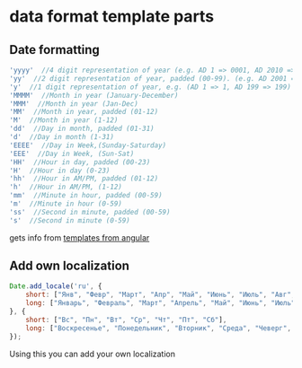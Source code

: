 # data format template parts 

<h2>Date formatting</h2>

```javascript
'yyyy'  //4 digit representation of year (e.g. AD 1 => 0001, AD 2010 => 2010)
'yy'  //2 digit representation of year, padded (00-99). (e.g. AD 2001 => 01, AD 2010 => 10)
'y'  //1 digit representation of year, e.g. (AD 1 => 1, AD 199 => 199)
'MMMM'  //Month in year (January-December)
'MMM'  //Month in year (Jan-Dec)
'MM'  //Month in year, padded (01-12)
'M'  //Month in year (1-12)
'dd'  //Day in month, padded (01-31)
'd'  //Day in month (1-31)
'EEEE'  //Day in Week,(Sunday-Saturday)
'EEE'  //Day in Week, (Sun-Sat)
'HH'  //Hour in day, padded (00-23)
'H'  //Hour in day (0-23)
'hh'  //Hour in AM/PM, padded (01-12)
'h'  //Hour in AM/PM, (1-12)
'mm'  //Minute in hour, padded (00-59)
'm'  //Minute in hour (0-59)
'ss'  //Second in minute, padded (00-59)
's'  //Second in minute (0-59)
```

gets info from [templates from angular](https://docs.angularjs.org/api/ng/filter/date)

<h2>Add own localization</h2>

```javascript
Date.add_locale('ru', {
    short: ["Янв", "Февр", "Март", "Апр", "Май", "Июнь", "Июль", "Авг", "Сент", "Октб", "Нояб", "Дек"],
    long: ["Январь", "Февраль", "Март", "Апрель", "Май", "Июнь", "Июль", "Август", "Сетябрь", "Октябрь", "Ноябрь", "Декабрь"]
}, {
    short: ["Вс", "Пн", "Вт", "Ср", "Чт", "Пт", "Сб"],
    long: ["Воскресенье", "Понедельник", "Вторник", "Среда", "Чеверг", "Пятница", "Суббота"]
});
```

Using this you can add your own localization
